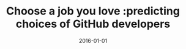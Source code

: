 ---
# Documentation: https://wowchemy.com/docs/managing-content/

title: Choose a job you love :predicting choices of GitHub developers
subtitle: ''
summary: ''
authors:
- Radosław Nielek
- Oskar Jarczyk
- Kamil Pawlak
- Leszek Bukowski
- Roman D. Bartusiak
- Adam Wierzbicki
tags: []
categories: []
date: '2016-01-01'
lastmod: 2022-10-07T05:04:53Z
featured: false
draft: false

# Featured image
# To use, add an image named `featured.jpg/png` to your page's folder.
# Focal points: Smart, Center, TopLeft, Top, TopRight, Left, Right, BottomLeft, Bottom, BottomRight.
image:
  caption: ''
  focal_point: ''
  preview_only: false

# Projects (optional).
#   Associate this post with one or more of your projects.
#   Simply enter your project's folder or file name without extension.
#   E.g. `projects = ["internal-project"]` references `content/project/deep-learning/index.md`.
#   Otherwise, set `projects = []`.
projects: []
publishDate: '2022-10-07T05:04:52.059827Z'
publication_types:
- '1'
abstract: ''
publication: '*2016 IEEE/WIC/ACM International Conference on Web Intelligence, October
  13-16, 2016 in Omaha, Nebraska, USA.*'
doi: 10.1109/WI.2016.0037
---